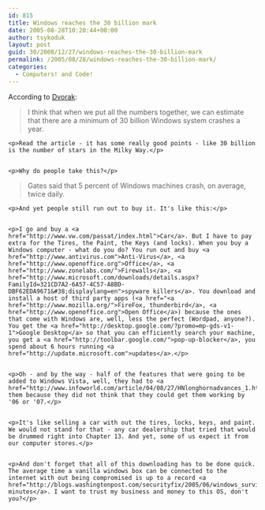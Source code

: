 ```yaml
---
id: 815
title: Windows reaches the 30 billion mark
date: 2005-08-28T10:20:44+00:00
author: tsykoduk
layout: post
guid: 30/2008/12/27/windows-reaches-the-30-billion-mark
permalink: /2005/08/28/windows-reaches-the-30-billion-mark/
categories:
  - Computers! and Code!
---
```

<p>According to <a href="http://www.pcmag.com/article2/0,4149,1210067,00.asp">Dvorak</a>:</p>


<blockquote>I think that when we put all the numbers together, we can estimate that there are a minimum of 30 billion Windows system crashes a year.</blockquote>

	<p>Read the article - it has some really good points - like 30 billion is the number of stars in the Milky Way.</p>


	<p>Why do people take this?</p>


<blockquote>Gates said that 5 percent of Windows machines crash, on average, twice daily.</blockquote>

	<p>And yet people still run out to buy it. It's like this:</p>


	<p>I go and buy a <a href="http://www.vw.com/passat/index.html">Car</a>. But I have to pay extra for the Tires, the Paint, the Keys (and locks). When you buy a Windows computer - what do you do? You run out and buy <a href="http://www.antivirus.com">Anti-Virus</a>, <a href="http://www.openoffice.org">Office</a>, <a href="http://www.zonelabs.com/">Firewalls</a>, <a href="http://www.microsoft.com/downloads/details.aspx?FamilyId=321CD7A2-6A57-4C57-A8BD-DBF62EDA9671&#38;displaylang=en">spyware killers</a>. You download and install a host of third party apps (<a href="<a href="http://www.mozilla.org/">FireFox, thunderbird</a>, <a href="http://www.openoffice.org">Open Office</a>) because the ones that come with Windows are, well, less the perfect (Wordpad, anyone?). You get the <a href="http://desktop.google.com/?promo=mp-gds-v1-1">Google Desktop</a> so that you can efficiently search your machine, you get a <a href="http://toolbar.google.com/">pop-up-blocker</a>, you spend about 6 hours running <a href="http://update.microsoft.com">updates</a>.</p>


	<p>Oh - and by the way - half of the features that were going to be added to Windows Vista, well, they had to <a href="http://www.infoworld.com/article/04/08/27/HNlonghornadvances_1.html">drop</a> them because they did not think that they could get them working by '06 or '07.</p>


	<p>It's like selling a car with out the tires, locks, keys, and paint. We would not stand for that - any car dealership that tried that would be drummed right into Chapter 13. And yet, some of us expect it from our computer stores.</p>


	<p>And don't forget that all of this downloading has to be done quick. The average time a vanilla windows box can be connected to the internet with out being compromised is up to a record <a href="http://blogs.washingtonpost.com/securityfix/2005/06/windows_surviva.html">40 minutes</a>. I want to trust my business and money to this OS, don't you?</p>